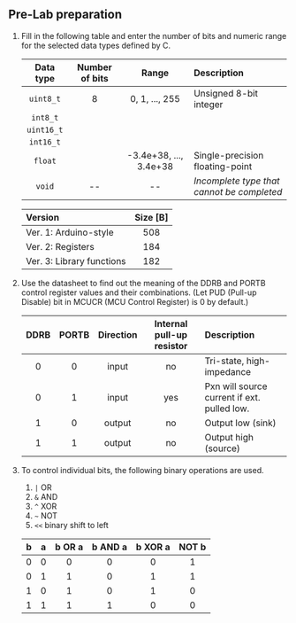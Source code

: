 

## Pre-Lab preparation

1. Fill in the following table and enter the number of bits and numeric range for the selected data types defined by C.

   | **Data type** | **Number of bits** | **Range** | **Description** |
   | :-: | :-: | :-: | :-- |
   | `uint8_t`  | 8 | 0, 1, ..., 255 | Unsigned 8-bit integer |
   | `int8_t`   |  |  |  |
   | `uint16_t` |  |  |  |
   | `int16_t`  |  |  |  |
   | `float`    |  | -3.4e+38, ..., 3.4e+38 | Single-precision floating-point |
   | `void`     | -- | -- | *Incomplete type that cannot be completed* |




   | **Version** | **Size [B]** |
   | :-- | :-: |
   | Ver. 1: Arduino-style | 508 |
   | Ver. 2: Registers | 184 |
   | Ver. 3: Library functions | 182  |

2. Use the datasheet to find out the meaning of the DDRB and PORTB control register values and their combinations. (Let PUD (Pull-up Disable) bit in MCUCR (MCU Control Register) is 0 by default.)

   | **DDRB** | **PORTB** | **Direction** | **Internal pull-up resistor** | **Description** |
   | :-: | :-: | :-: | :-: | :-- |
   | 0 | 0 | input | no | Tri-state, high-impedance |
   | 0 | 1 | input| yes| Pxn will source current if ext. pulled low.|
   | 1 | 0 | output| no | Output low (sink)|
   | 1 | 1 | output| no | Output high (source)|

3. To control individual bits, the following binary operations are used.
   1. `|` OR
   2. `&` AND
   3. `^` XOR
   4. `~` NOT
   5. `<<` binary shift to left

   | **b** | **a** |**b OR a** | **b AND a** | **b XOR a** | **NOT b** |
   | :-: | :-: | :-: | :-: | :-: | :-: |
   | 0 | 0 | 0 | 0 | 0 | 1 |
   | 0 | 1 | 1 | 0 | 1 | 1 |
   | 1 | 0 | 1 | 0 | 1 | 0 |
   | 1 | 1 | 1 | 1 | 0 | 0 |


